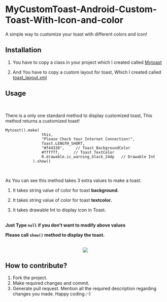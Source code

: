 # MyCustomToast-Android-Custom-Toast-With-Icon-and-color

A simple way to customize your toast with different colors and icon!
<br>


## Installation

1. You have to copy a class in your project which I created called <a href="https://github.com/meet30997/MyCustomToast-Android-Custom-Toast-With-Icon-and-color/blob/master/app/src/main/java/com/backendme/customtoast/Mytoast.kt">Mytoast</a>

2. And You have to copy a custom layout for toast, Which I created called <a href="https://github.com/meet30997/MyCustomToast-Android-Custom-Toast-With-Icon-and-color/blob/master/app/src/main/res/layout/toast_layout.xml">toast_layout.xml</a>

## Usage
<br>

There is a only one standard method to display customized toast, This method returns a customized toast!

```
Mytoast().make(
                this,
                "Please Check Your Internet Connection!",
                Toast.LENGTH_SHORT,
                "#f44336",     // Toast BackgroundColor
                #ffffff,      // Toast TextColor
                R.drawable.ic_warning_black_24dp   // Drawable Int
            ).show()
```
<br>

As You can see this method takes 3 extra values to make a toast.

1.  It takes string value of color for toast <b>background.</b>

2.  It takes string value of color for toast <b>textcolor.</b>

3.  It takes drawable Int to display icon in Toast.

<br><b>Just Type ```null``` if you don't want to modify above values</b>

<b>Please call `show()` method to display the toast.</b><br><br>

<p align="center">
<img src="https://drive.google.com/uc?id=1bcjKQMFSUVagwAKH6vOZMnrdLdvsFY4W"/>
</p>

## How to contribute?
1. Fork the project.
2. Make required changes and commit.
3. Generate pull request. Mention all the required description regarding changes you made. Happy coding.:-)
